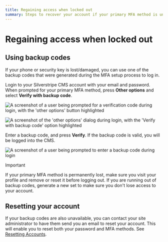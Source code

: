 ```yaml
---
title: Regaining access when locked out
summary: Steps to recover your account if your primary MFA method is unavailable
---
```


# Regaining access when locked out

## Using backup codes

If your phone or security key is lost/damaged, you can use one of the backup
codes that were generated during the MFA setup process to log in.

Login to your Silverstripe CMS account with your email and password. When
prompted for your primary MFA method, press **Other options** and select
**Verify with backup code**.

![A screenshot of a user being prompted for a verification code during login, with the 'other options' button highlighted](../_images/01-04-1-login-prompt.png)

![A screenshot of the 'other options' dialog during login, with the 'Verify with backup code' option highlighted](../_images/01-04-2-other-options.png)

Enter a backup code, and press **Verify**. If the backup code is valid, you will
be logged into the CMS.

![A screenshot of a user being prompted to enter a backup code during login](../_images/01-04-3-recovery-code.png)

> [!IMPORTANT]
> If your primary MFA method is permanently lost, make sure you visit your profile
> and remove or reset it before logging out. If you are running out of backup
> codes, generate a new set to make sure you don't lose access to your account.

## Resetting your account

If your backup codes are also unavailable, you can contact your site
administrator to have them send you an email to reset your account. This will
enable you to reset both your password and MFA methods. See
[Resetting Accounts](../administrator_manual/resetting_accounts).
